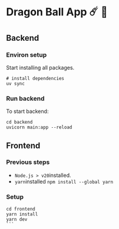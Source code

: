 # Dragon Ball App ☄️ 🐉

## Backend

### Environ setup
Start installing all packages.
```
# install dependencies
uv sync
```

### Run backend

To start backend:
```
cd backend
uvicorn main:app --reload
```

## Frontend
### Previous steps

- ```Node.js > v20```installed.
- ```yarn```installed ```npm install --global yarn``` 

### Setup
````
cd frontend
yarn install
yarn dev
```